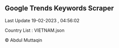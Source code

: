 

## Google Trends Keywords Scraper 
 
Last Update 19-02-2023 , 04:56:02

Country List :
VIETNAM.json



© Abdul Muttaqin 
